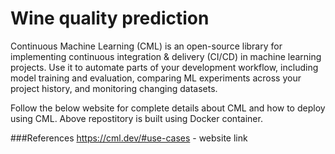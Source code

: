 # Wine quality prediction
Continuous Machine Learning (CML) is an open-source library for implementing continuous integration & delivery (CI/CD) in machine learning projects. Use it to automate parts of your development workflow, including model training and evaluation, comparing ML experiments across your project history, and monitoring changing datasets.

Follow the below website for complete details about CML and how to deploy using CML.
Above repostitory is built using Docker container.



###References
https://cml.dev/#use-cases   - website link
